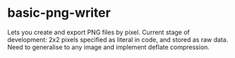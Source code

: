 # basic-png-writer
Lets you create and export PNG files by pixel.
Current stage of development: 2x2 pixels specified as literal in code, and stored as raw data. Need to generalise to any image and implement deflate compression.
